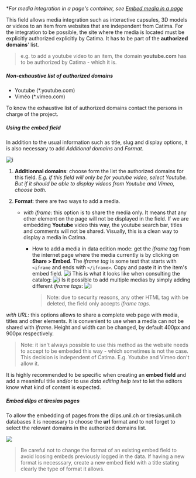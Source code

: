 **For media integration in a page's container, see [Embed media in a page](#embed-media-in-a-container)*

This field allows media integration such as interactive capsules, 3D models or videos to an item from websites that are independent from Catima. For the integration to be possible, the site where the media is located must be explicitly authorized explicitly by Catima. It has to be part of the **authorized domains**' list.

> e.g. to add a youtube video to an item, the domain **youtube.com** has to be authorized by Catima - which it is.

##### Non-exhaustive list of authorized domains

- Youtube (*.youtube.com)
- Viméo (*.vimeo.com)

To know the exhaustive list of authorized domains contact the persons in charge of the project.

##### Using the embed field

In addition to the usual information such as title, slug and display options, it is also necessary to add *Additional domains* and *Format*.

![i](assets/setup/embed_add_format.png)

1. **Additionnal domains**: choose form the list the authorized domains for this field. *E.g. if this field will only be for youtube video, select Youtube. But if it should be able to display videos from Youtube and Vimeo, choose both.*

2. **Format**: there are two ways to add a media.
   - *with iframe*: this option is to share the media only. It means that any other element on the page will not be displayed in the field. If we are embedding **Youtube** video this way, the youtube search bar, titles and comments will not be shared. Visually, this is a clean way to display a media in Catima.
     - How to add a media in data edition mode: get the *iframe tag* from the internet page where the media currently is by clicking on **Share > Embed**. The *iframe tag* is some text that starts with `<iframe` and ends with `</iframe>`. Copy and paste it in the item's embed field.
		![i](assets/setup/iframe_html.png)
		This is what it looks like when consulting the catalog:
		![i](assets/setup/iframe_video1.png)
		Is it possible to add multiple medias by simply adding different *iframe tags*:
		![i](assets/setup/iframe_video2.png)

		> Note: due to security reasons, any other HTML tag with be deleted, the field only accepts *iframe tags*.

*with URL*: this options allows to share a complete web page with media, titles and other elements. It is convenient to use when a media can not be shared with *iframe*. Height and width can be changed, by default 400px and 900px respectively.  
> Note: it isn't always possible to use this method as the website needs to accept to be embeded this way - which sometimes is not the case. This decision is independent of Catima. E.g. Youtube and Vimeo don't allow it.

It is highly recommended to be specific when creating an **embed field** and add a meaninful title and/or to use *data editing help text* to let the editors know what kind of content is expected.

##### Embed dilps et tiresias pages

To allow the embedding of pages from the dilps.unil.ch or tiresias.unil.ch databases it is necessary to choose the **url** format and to not forget to select the relevant domains in the authorized domains list.

![](assets/data/allow-domains.png)

> Be careful not to change the format of an existing embed field to avoid loosing embeds previously logged in the data. If having a new format is necesssary, create a new embed field with a title stating clearly the type of format it allows.